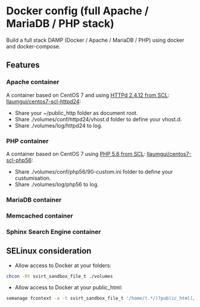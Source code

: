 # Docker config (full Apache / MariaDB / PHP stack)
Build a full stack DAMP (Docker / Apache / MariaDB / PHP) using docker and docker-compose.

## Features
### Apache container
A container based on CentOS 7 and using [HTTPd 2.4.12 from SCL](https://www.softwarecollections.org/en/scls/rhscl/httpd24/): [llaumgui/centos7-scl-httpd24](https://hub.docker.com/r/llaumgui/centos7-scl-httpd24/):
* Share your ~/public_http folder as document root.
* Share ./volumes/conf/httpd24/vhost.d folder to define your vhost.d.
* Share ./volumes/log/httpd24 to log.

### PHP container
A container based on CentOS 7 using [PHP 5.6 from SCL](https://www.softwarecollections.org/en/scls/rhscl/rh-php56/):  [llaumgui/centos7-scl-php56](https://hub.docker.com/r/llaumgui/centos7-scl-php56/):
* Share ./volumes/conf/php56/90-custom.ini folder to define your custumisation.
* Share ./volumes/log/php56 to log.

### MariaDB container

### Memcached container

### Sphinx Search Engine container
## SELinux consideration
* Allow access to Docker at your folders:
~~~bash
chcon -Rt svirt_sandbox_file_t ./volumes
~~~
* Allow access to Docker at your public_html:
~~~bash
semanage fcontext -a -t svirt_sandbox_file_t '/home/(.*/)?public_html(/.*)?'
~~~